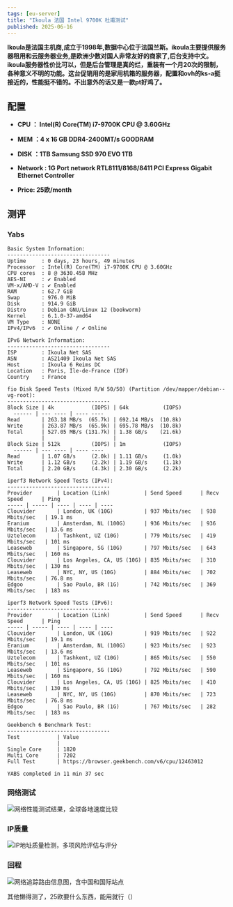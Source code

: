 ```yaml
---
tags: [eu-server]
title: "Ikoula 法国 Intel 9700K 杜甫测试"
published: 2025-06-16
---
```


**Ikoula是法国主机商,成立于1998年,数据中心位于法国兰斯。ikoula主要提供服务器租用和云服务器业务,是欧洲少数对国人非常友好的商家了,后台支持中文。ikoula服务器性价比可以，但是后台管理是真的烂，重装有一个月20次的限制，各种意义不明的功能。这台促销用的是家用机箱的服务器，配置和ovh的ks-a挺接近的，性能挺不错的。不出意外的话又是一款pt好鸡了。**

## 配置

- **CPU ： Intel(R) Core(TM) i7-9700K CPU @ 3.60GHz**

- **MEM ：4 x 16 GB DDR4-2400MT/s GOODRAM**

- **DISK ：1TB Samsung SSD 970 EVO 1TB**

- **Network : 1G Port network RTL8111/8168/8411 PCI Express Gigabit Ethernet Controller**

- **Price: 25欧/month**

## 测评

### Yabs

```shell
Basic System Information:
---------------------------------
Uptime     : 0 days, 23 hours, 49 minutes
Processor  : Intel(R) Core(TM) i7-9700K CPU @ 3.60GHz
CPU cores  : 8 @ 3630.458 MHz
AES-NI     : ✔ Enabled
VM-x/AMD-V : ✔ Enabled
RAM        : 62.7 GiB
Swap       : 976.0 MiB
Disk       : 914.9 GiB
Distro     : Debian GNU/Linux 12 (bookworm)
Kernel     : 6.1.0-37-amd64
VM Type    : NONE
IPv4/IPv6  : ✔ Online / ✔ Online

IPv6 Network Information:
---------------------------------
ISP        : Ikoula Net SAS
ASN        : AS21409 Ikoula Net SAS
Host       : Ikoula 6 Reims DC
Location   : Paris, Île-de-France (IDF)
Country    : France

fio Disk Speed Tests (Mixed R/W 50/50) (Partition /dev/mapper/debian--vg-root):
---------------------------------
Block Size | 4k            (IOPS) | 64k           (IOPS)
  ------ | --- ---- | ---- ---- 
Read       | 263.18 MB/s  (65.7k) | 692.14 MB/s  (10.8k)
Write      | 263.87 MB/s  (65.9k) | 695.78 MB/s  (10.8k)
Total      | 527.05 MB/s (131.7k) | 1.38 GB/s    (21.6k)
           |                      |                     
Block Size | 512k          (IOPS) | 1m            (IOPS)
  ------ | --- ---- | ---- ---- 
Read       | 1.07 GB/s     (2.0k) | 1.11 GB/s     (1.0k)
Write      | 1.12 GB/s     (2.2k) | 1.19 GB/s     (1.1k)
Total      | 2.20 GB/s     (4.3k) | 2.30 GB/s     (2.2k)

iperf3 Network Speed Tests (IPv4):
---------------------------------
Provider        | Location (Link)           | Send Speed      | Recv Speed      | Ping           
----- | ----- | ---- | ---- | ---- 
Clouvider       | London, UK (10G)          | 937 Mbits/sec   | 938 Mbits/sec   | 19.1 ms        
Eranium         | Amsterdam, NL (100G)      | 936 Mbits/sec   | 936 Mbits/sec   | 13.6 ms        
Uztelecom       | Tashkent, UZ (10G)        | 779 Mbits/sec   | 419 Mbits/sec   | 101 ms         
Leaseweb        | Singapore, SG (10G)       | 797 Mbits/sec   | 643 Mbits/sec   | 160 ms         
Clouvider       | Los Angeles, CA, US (10G) | 835 Mbits/sec   | 310 Mbits/sec   | 130 ms         
Leaseweb        | NYC, NY, US (10G)         | 884 Mbits/sec   | 702 Mbits/sec   | 76.8 ms        
Edgoo           | Sao Paulo, BR (1G)        | 742 Mbits/sec   | 369 Mbits/sec   | 183 ms         

iperf3 Network Speed Tests (IPv6):
---------------------------------
Provider        | Location (Link)           | Send Speed      | Recv Speed      | Ping           
----- | ----- | ---- | ---- | ---- 
Clouvider       | London, UK (10G)          | 919 Mbits/sec   | 922 Mbits/sec   | 19.1 ms        
Eranium         | Amsterdam, NL (100G)      | 923 Mbits/sec   | 923 Mbits/sec   | 13.6 ms        
Uztelecom       | Tashkent, UZ (10G)        | 865 Mbits/sec   | 550 Mbits/sec   | 101 ms         
Leaseweb        | Singapore, SG (10G)       | 792 Mbits/sec   | 590 Mbits/sec   | 160 ms         
Clouvider       | Los Angeles, CA, US (10G) | 825 Mbits/sec   | 410 Mbits/sec   | 130 ms         
Leaseweb        | NYC, NY, US (10G)         | 870 Mbits/sec   | 723 Mbits/sec   | 76.8 ms        
Edgoo           | Sao Paulo, BR (1G)        | 767 Mbits/sec   | 282 Mbits/sec   | 183 ms         

Geekbench 6 Benchmark Test:
---------------------------------
Test            | Value                         
                |                               
Single Core     | 1820                          
Multi Core      | 7202                          
Full Test       | https://browser.geekbench.com/v6/cpu/12463012

YABS completed in 11 min 37 sec
```

### 网络测试

<picture>
    <source srcset="https://s3.catcat.blog/images/2025/06/image-17.avif" type="image/avif">
    <source srcset="https://s3.catcat.blog/images/2025/06/image-17.webp" type="image/webp">
    <img src="https://s3.catcat.blog/images/2025/06/image-17.jpg" alt="网络性能测试结果，全球各地速度比较" loading="lazy">
</picture>

### IP质量

<picture>
    <source srcset="https://s3.catcat.blog/images/2025/06/image-18.avif" type="image/avif">
    <source srcset="https://s3.catcat.blog/images/2025/06/image-18.webp" type="image/webp">
    <img src="https://s3.catcat.blog/images/2025/06/image-18.jpg" alt="IP地址质量检测，多项风险评估与评分" loading="lazy">
</picture>

### 回程

<picture>
    <source srcset="https://s3.catcat.blog/images/2025/06/image-19-scaled.avif" type="image/avif">
    <source srcset="https://s3.catcat.blog/images/2025/06/image-19-scaled.webp" type="image/webp">
    <img src="https://s3.catcat.blog/images/2025/06/image-19-scaled.jpg" alt="网络追踪路由信息图，含中国和国际站点" loading="lazy">
</picture>

其他懒得测了，25欧要什么东西，能用就行（）